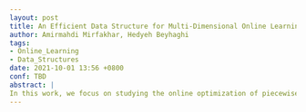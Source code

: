 ```yaml
---
layout: post
title: An Efficient Data Structure for Multi-Dimensional Online Learning
author: Amirmahdi Mirfakhar, Hedyeh Beyhaghi
tags:
- Online_Learning
- Data_Structures
date: 2021-10-01 13:56 +0800
conf: TBD
abstract: |
In this work, we focus on studying the online optimization of piecewise constant/linear functions, motivated by the need to select effective and optimal parameters while learning. A direct application of this is when a platform responds to users' queries by feeding their timelines with personalized recommendations, such as ads, videos, texts, etc. 
---
```

